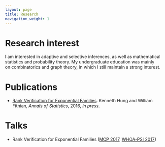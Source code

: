 ```yaml
---
layout: page
title: Research
navigation_weight: 1
---
```

# Research interest

I am interested in adaptive and selective inferences, as well as mathematical statistics and probability theory. My undergraduate education was mainly on combinatorics and graph theory, in which I still maintain a strong interest.

# Publications

- [Rank Verification for Exponential Families](http://arxiv.org/abs/1610.03944). Kenneth Hung and William Fithian, *Annals of Statistics*, 2016, *in press*.

# Talks

- Rank Verification for Exponential Families ([MCP 2017](http://www.mcp-conference.org/hp/2017/), [WHOA-PSI 2017](http://www.math.wustl.edu/%7Ekuffner/WHOA-PSI-2.html))